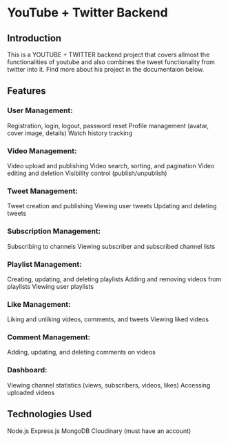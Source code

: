 # YouTube + Twitter Backend
## Introduction
This is a YOUTUBE + TWITTER backend project that covers allmost the functionalities of youtube and also combines the tweet functionality from twitter into it. Find more about his project in the documentaion below.


## Features
### User Management:
Registration, login, logout, password reset
Profile management (avatar, cover image, details)
Watch history tracking
### Video Management:
Video upload and publishing
Video search, sorting, and pagination
Video editing and deletion
Visibility control (publish/unpublish)
### Tweet Management:
Tweet creation and publishing
Viewing user tweets
Updating and deleting tweets
### Subscription Management:
Subscribing to channels
Viewing subscriber and subscribed channel lists
### Playlist Management:
Creating, updating, and deleting playlists
Adding and removing videos from playlists
Viewing user playlists
### Like Management:
Liking and unliking videos, comments, and tweets
Viewing liked videos
### Comment Management:
Adding, updating, and deleting comments on videos
### Dashboard:
Viewing channel statistics (views, subscribers, videos, likes)
Accessing uploaded videos

## Technologies Used
Node.js
Express.js
MongoDB
Cloudinary (must have an account)
